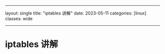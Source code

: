 
---
layout:  single
title:  "iptables 讲解"
date:   2023-05-11 
categories:   [linux]
classes: wide

---

# iptables 讲解





















